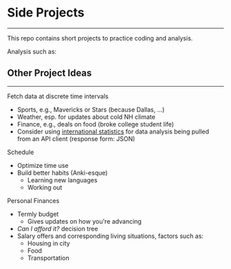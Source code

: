 # Side Projects
---
This repo contains short projects to practice coding and analysis.

Analysis such as:

## Other Project Ideas
---
Fetch data at discrete time intervals

- Sports, e.g., Mavericks or Stars (because Dallas, ...)
- Weather, esp. for updates about cold NH climate
- Finance, e.g., deals on food (broke college student life)
- Consider using [international statistics](https://inqstats.inqubu.com) for data
  analysis being pulled from an API client (response form: JSON)

Schedule

- Optimize time use
- Build better habits (Anki-esque)
	- Learning new languages
	- Working out

Personal Finances

- Termly budget
	- Gives updates on how you're advancing
- *Can I afford it?* decision tree
- Salary offers and corresponding living situations, factors such as:
	- Housing in city
	- Food
	- Transportation

